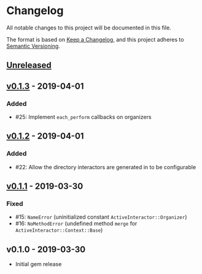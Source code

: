 # Changelog

All notable changes to this project will be documented in this file.

The format is based on [Keep a Changelog],
and this project adheres to [Semantic Versioning].

## [Unreleased]

## [v0.1.3] - 2019-04-01

### Added

- #25: Implement `each_perform` callbacks on organizers

## [v0.1.2] - 2019-04-01

### Added

- #22: Allow the directory interactors are generated in to be configurable

## [v0.1.1] - 2019-03-30

### Fixed

- #15: `NameError` (uninitialized constant `ActiveInteractor::Organizer`)
- #16: `NoMethodError` (undefined method `merge` for `ActiveInteractor::Context::Base`)

## v0.1.0 - 2019-03-30

- Initial gem release

[Keep a Changelog]: https://keepachangelog.com/en/1.0.0/
[Semantic Versioning]: https://semver.org/spec/v2.0.0.html

[Unreleased]: https://github.com/aaronmallen/activeinteractor/compare/v0.1.3..HEAD
[v0.1.3]: https://github.com/aaronmallen/activeinteractor/compare/v0.1.2...v0.1.3
[v0.1.2]: https://github.com/aaronmallen/activeinteractor/compare/v0.1.1...v0.1.2
[v0.1.1]: https://github.com/aaronmallen/activeinteractor/compare/v0.1.0...v0.1.1
